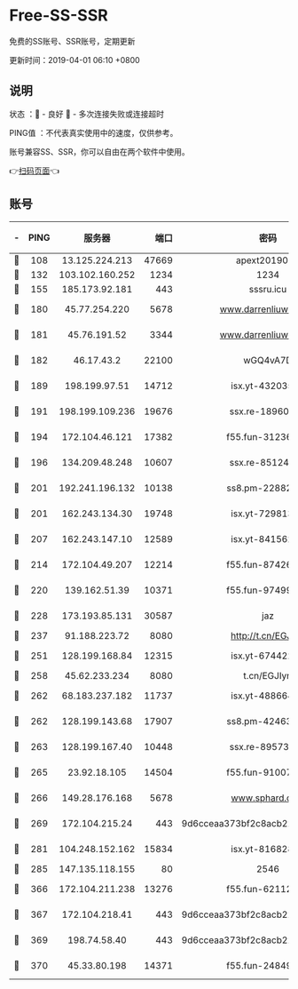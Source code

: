 # Free-SS-SSR

免费的SS账号、SSR账号，定期更新

更新时间：2019-04-01 06:10 +0800

## 说明

状态     ：🙂 - 良好 🙁 - 多次连接失败或连接超时

PING值   ：不代表真实使用中的速度，仅供参考。

账号兼容SS、SSR，你可以自由在两个软件中使用。

👉[扫码页面](https://liesauer.github.io/Free-SS-SSR/)👈

## 账号

|-|PING|服务器|端口|密码|加密方式|区域|
|:----:|:----:|:-----:|-----:|:----:|:----:|:----:|
|🙂|108|13.125.224.213|47669|apext2019001|chacha20|KR|
|🙂|132|103.102.160.252|1234|1234|rc4-md5|JP|
|🙂|155|185.173.92.181|443|sssru.icu|rc4-md5|RU|
|🙂|180|45.77.254.220|5678|www.darrenliuwei.com|aes-256-cfb|SG|
|🙂|181|45.76.191.52|3344|www.darrenliuwei.com|aes-256-cfb|JP|
|🙂|182|46.17.43.2|22100|wGQ4vA7D|aes-256-gcm|RU|
|🙂|189|198.199.97.51|14712|isx.yt-43203558|aes-256-cfb|US|
|🙂|191|198.199.109.236|19676|ssx.re-18960694|aes-256-cfb|US|
|🙂|194|172.104.46.121|17382|f55.fun-31236609|aes-256-cfb|SG|
|🙂|196|134.209.48.248|10607|ssx.re-85124094|aes-256-cfb|US|
|🙂|201|192.241.196.132|10138|ss8.pm-22882604|aes-256-cfb|US|
|🙂|201|162.243.134.30|19748|isx.yt-72981340|aes-256-cfb|US|
|🙂|207|162.243.147.10|12589|isx.yt-84156264|aes-256-cfb|US|
|🙂|214|172.104.49.207|12214|f55.fun-87426879|aes-256-cfb|SG|
|🙂|220|139.162.51.39|10371|f55.fun-97499168|aes-256-cfb|SG|
|🙂|228|173.193.85.131|30587|jaz|aes-256-cfb|US|
|🙂|237|91.188.223.72|8080|http://t.cn/EGJIyrl|rc4-md5|RU|
|🙂|251|128.199.168.84|12315|isx.yt-67442240|aes-256-cfb|SG|
|🙂|258|45.62.233.234|8080|t.cn/EGJIyrl|rc4-md5|CA|
|🙂|262|68.183.237.182|11737|isx.yt-48866493|aes-256-cfb|SG|
|🙂|262|128.199.143.68|17907|ss8.pm-42463996|aes-256-cfb|SG|
|🙂|263|128.199.167.40|10448|ssx.re-89573938|aes-256-cfb|SG|
|🙂|265|23.92.18.105|14504|f55.fun-91007249|aes-256-cfb|US|
|🙂|266|149.28.176.168|5678|www.sphard.com|aes-256-cfb|AU|
|🙂|269|172.104.215.24|443|9d6cceaa373bf2c8acb22e60b6a58be6|aes-256-cfb|US|
|🙂|281|104.248.152.162|15834|isx.yt-81682851|aes-256-cfb|SG|
|🙂|285|147.135.118.155|80|2546|chacha20|US|
|🙂|366|172.104.211.238|13276|f55.fun-62112830|aes-256-cfb|US|
|🙂|367|172.104.218.41|443|9d6cceaa373bf2c8acb22e60b6a58be6|aes-256-cfb|US|
|🙂|369|198.74.58.40|443|9d6cceaa373bf2c8acb22e60b6a58be6|aes-256-cfb|US|
|🙂|370|45.33.80.198|14371|f55.fun-24849539|aes-256-cfb|US|
